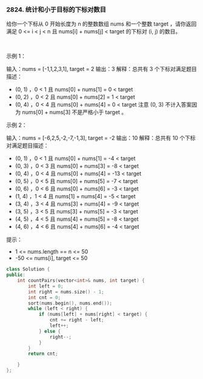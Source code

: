 ### 2824. 统计和小于目标的下标对数目



给你一个下标从 0 开始长度为 n 的整数数组 nums 和一个整数 target ，请你返回满足 0 <= i < j < n 且 nums[i] + nums[j] < target 的下标对 (i, j) 的数目。

 

示例 1：


输入：nums = [-1,1,2,3,1], target = 2
输出：3
解释：总共有 3 个下标对满足题目描述：
- (0, 1) ，0 < 1 且 nums[0] + nums[1] = 0 < target
- (0, 2) ，0 < 2 且 nums[0] + nums[2] = 1 < target 
- (0, 4) ，0 < 4 且 nums[0] + nums[4] = 0 < target
注意 (0, 3) 不计入答案因为 nums[0] + nums[3] 不是严格小于 target 。


示例 2：


输入：nums = [-6,2,5,-2,-7,-1,3], target = -2
输出：10
解释：总共有 10 个下标对满足题目描述：
- (0, 1) ，0 < 1 且 nums[0] + nums[1] = -4 < target
- (0, 3) ，0 < 3 且 nums[0] + nums[3] = -8 < target
- (0, 4) ，0 < 4 且 nums[0] + nums[4] = -13 < target
- (0, 5) ，0 < 5 且 nums[0] + nums[5] = -7 < target
- (0, 6) ，0 < 6 且 nums[0] + nums[6] = -3 < target
- (1, 4) ，1 < 4 且 nums[1] + nums[4] = -5 < target
- (3, 4) ，3 < 4 且 nums[3] + nums[4] = -9 < target
- (3, 5) ，3 < 5 且 nums[3] + nums[5] = -3 < target
- (4, 5) ，4 < 5 且 nums[4] + nums[5] = -8 < target
- (4, 6) ，4 < 6 且 nums[4] + nums[6] = -4 < target




提示：

 * 1 <= nums.length == n <= 50
 * -50 <= nums[i], target <= 50

```c++
class Solution {
public:
    int countPairs(vector<int>& nums, int target) {
        int left = 0;
        int right = nums.size() - 1;
        int cnt = 0;
        sort(nums.begin(), nums.end());
        while (left < right) {
            if (nums[left] + nums[right] < target) {
                cnt += right - left;
                left++;
            } else {
                right--;
            }
        }
        return cnt;

    }
};
```

